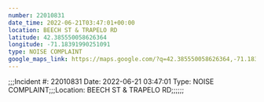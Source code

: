 ```yaml
---
number: 22010831
date_time: 2022-06-21T03:47:01+00:00
location: BEECH ST & TRAPELO RD
latitude: 42.385550058626364
longitude: -71.18391990251091
type: NOISE COMPLAINT
google_maps_link: https://maps.google.com/?q=42.385550058626364,-71.18391990251091
---
```


;;;Incident #: 22010831  Date: 2022-06-21 03:47:01   Type: NOISE COMPLAINT;;;Location: BEECH ST & TRAPELO RD;;;;;;
